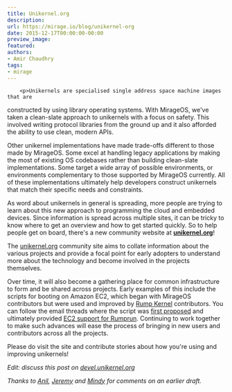 ```yaml
---
title: Unikernel.org
description:
url: https://mirage.io/blog/unikernel-org
date: 2015-12-17T00:00:00-00:00
preview_image:
featured:
authors:
- Amir Chaudhry
tags:
- mirage
---
```



        <p>Unikernels are specialised single address space machine images that are
constructed by using library operating systems. With MirageOS, we've taken a
clean-slate approach to unikernels with a focus on safety. This involved
writing protocol libraries from the ground up and it also afforded the ability
to use clean, modern APIs.</p>
<p>Other unikernel implementations have made trade-offs different to those made
by MirageOS. Some excel at handling legacy applications by making the most of
existing OS codebases rather than building clean-slate implementations. Some
target a wide array of possible environments, or environments complementary to
those supported by MirageOS currently.
All of these implementations ultimately help developers construct unikernels
that match their specific needs and constraints.</p>
<p>As word about unikernels in general is spreading, more people are trying to
learn about this new approach to programming the cloud and embedded devices.
Since information is spread across multiple sites, it can be tricky to know
where to get an overview and how to get started quickly. So to help people get
on board, there's a new community website at <strong><a href="http://unikernel.org">unikernel.org</a></strong>!</p>
<p>The <a href="http://unikernel.org">unikernel.org</a> community site aims to collate information about the
various projects and provide a focal point for early adopters to understand
more about the technology and become involved in the projects themselves.</p>
<p>Over time, it will also become a gathering place for common infrastructure to
form and be shared across projects.  Early examples of this include the
scripts for booting on Amazon EC2, which began with MirageOS contributors but
were used and improved by <a href="http://rumpkernel.org">Rump Kernel</a> contributors.  You can follow the
email threads where the script was <a href="https://www.freelists.org/post/rumpkernel-users/EC2-launch-script-feedback-valued">first proposed</a> and ultimately
provided <a href="https://www.freelists.org/post/rumpkernel-users/Amazon-EC2-support-now-in-Rumprun">EC2 support for Rumprun</a>. Continuing to work together
to make such advances will ease the process of bringing in new users and
contributors across all the projects.</p>
<p>Please do visit the site and contribute stories about how you're using and
improving unikernels!</p>
<p><em>Edit: discuss this post on <a href="https://devel.unikernel.org/t/why-we-need-unikernel-org/18/1">devel.unikernel.org</a></em></p>
<p><em>Thanks to <a href="http://anil.recoil.org">Anil</a>, <a href="https://github.com/yallop">Jeremy</a> and <a href="http://somerandomidiot.com">Mindy</a> for
comments on an earlier draft.</em></p>

      
